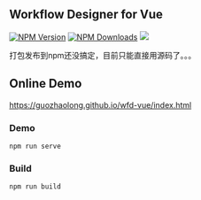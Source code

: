 ## Workflow Designer for Vue

[![NPM Version](http://img.shields.io/npm/v/wfd-vue.svg?style=flat)](https://www.npmjs.org/package/wfd-vue)
[![NPM Downloads](https://img.shields.io/npm/dm/wfd-vue.svg?style=flat)](https://www.npmjs.org/package/wfd-vue)
![](https://img.shields.io/badge/license-MIT-000000.svg)

打包发布到npm还没搞定，目前只能直接用源码了。。。
## Online Demo
https://guozhaolong.github.io/wfd-vue/index.html

### Demo
```
npm run serve
```

### Build
```
npm run build
```
